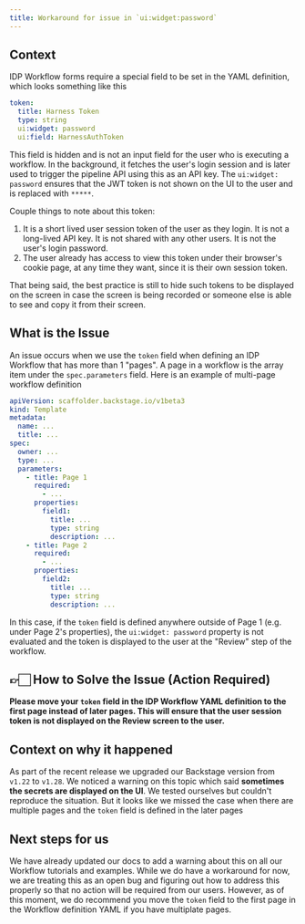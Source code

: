 ```yaml
---
title: Workaround for issue in `ui:widget:password`
---
```


## Context

IDP Workflow forms require a special field to be set in the YAML definition, which looks something like this

```YAML
token:
  title: Harness Token
  type: string
  ui:widget: password
  ui:field: HarnessAuthToken
```

This field is hidden and is not an input field for the user who is executing a workflow. In the background, it fetches the user's login session and is later used to trigger the pipeline API using this as an API key. The `ui:widget: password` ensures that the JWT token is not shown on the UI to the user and is replaced with `*****`.

Couple things to note about this token:

1. It is a short lived user session token of the user as they login. It is not a long-lived API key. It is not shared with any other users. It is not the user's login password.
2. The user already has access to view this token under their browser's cookie page, at any time they want, since it is their own session token.

That being said, the best practice is still to hide such tokens to be displayed on the screen in case the screen is being recorded or someone else is able to see and copy it from their screen.

## What is the Issue

An issue occurs when we use the `token` field when defining an IDP Workflow that has more than 1 "pages". A page in a workflow is the array item under the `spec.parameters` field. Here is an example of multi-page workflow definition

```YAML
apiVersion: scaffolder.backstage.io/v1beta3
kind: Template
metadata:
  name: ...
  title: ...
spec:
  owner: ...
  type: ...
  parameters:
    - title: Page 1
      required:
        - ...
      properties:
        field1:
          title: ...
          type: string
          description: ...
    - title: Page 2
      required:
        - ...
      properties:
        field2:
          title: ...
          type: string
          description: ...
```

In this case, if the `token` field is defined anywhere outside of Page 1 (e.g. under Page 2's properties), the `ui:widget: password` property is not evaluated and the token is displayed to the user at the "Review" step of the workflow.

## 👉🏻 How to Solve the Issue (Action Required)

**Please move your `token` field in the IDP Workflow YAML definition to the first page instead of later pages. This will ensure that the user session token is not displayed on the Review screen to the user.**

## Context on why it happened

As part of the recent release we upgraded our Backstage version from `v1.22` to `v1.28`. We noticed a warning on this topic which said **sometimes the secrets are displayed on the UI**. We tested ourselves but couldn't reproduce the situation. But it looks like we missed the case when there are multiple pages and the `token` field is defined in the later pages

## Next steps for us

We have already updated our docs to add a warning about this on all our Workflow tutorials and examples. While we do have a workaround for now, we are treating this as an open bug and figuring out how to address this properly so that no action will be required from our users. However, as of this moment, we do recommend you move the `token` field to the first page in the Workflow definition YAML if you have multiplate pages.